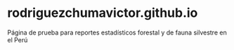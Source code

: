 # rodriguezchumavictor.github.io
Página de prueba para reportes estadísticos forestal y de fauna silvestre en el Perú
